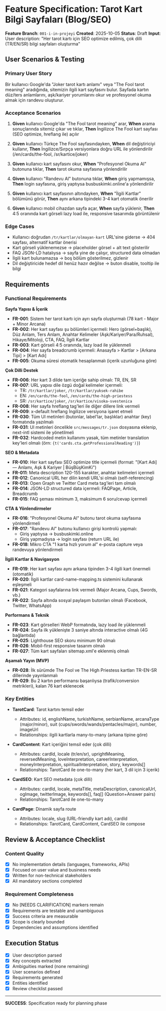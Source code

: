 # Feature Specification: Tarot Kart Bilgi Sayfaları (Blog/SEO)

**Feature Branch**: `001-i-in-projeyi` **Created**: 2025-10-05 **Status**: Draft
**Input**: User description: "Her tarot kartı için SEO optimize edilmiş, çok
dilli (TR/EN/SR) bilgi sayfaları oluşturma"

## User Scenarios & Testing

### Primary User Story

Bir kullanıcı Google'da "Joker tarot kartı anlamı" veya "The Fool tarot meaning"
aradığında, sitemizin ilgili kart sayfasını bulur. Sayfada kartın düz/ters
anlamlarını, aşk/kariyer yorumlarını okur ve profesyonel okuma almak için
randevu oluşturur.

### Acceptance Scenarios

1. **Given** kullanıcı Google'da "The Fool tarot meaning" arar, **When** arama
   sonuçlarında sitemiz çıkar ve tıklar, **Then** İngilizce The Fool kart
   sayfası (SEO optimize, hreflang ile) açılır

2. **Given** kullanıcı Türkçe The Fool sayfasındayken, **When** dil
   değiştiriciyi kullanır, **Then** İngilizce/Sırpça versiyonlara doğru URL ile
   yönlendirilir (/en/cards/the-fool, /sr/kartice/joker)

3. **Given** kullanıcı kart sayfasını okur, **When** "Profesyonel Okuma Al"
   butonuna tıklar, **Then** tarot okuma sayfasına yönlendirilir

4. **Given** kullanıcı "Randevu Al" butonuna tıklar, **When** giriş yapmamışsa,
   **Then** login sayfasına, giriş yaptıysa busbuskimki.online'a yönlendirilir

5. **Given** kullanıcı kart sayfasının altındayken, **When** "İlgili Kartlar"
   bölümünü görür, **Then** aynı arkana tipindeki 3-4 kart otomatik önerilir

6. **Given** kullanıcı mobil cihazdan sayfa açar, **When** sayfa yüklenir,
   **Then** 4:5 oranında kart görseli lazy load ile, responsive tasarımda
   görüntülenir

### Edge Cases

- Kullanıcı doğrudan `/tr/kartlar/olmayan-kart` URL'sine giderse → 404 sayfası,
  alternatif kartlar önerisi
- Kart görseli yüklenemezse → placeholder görsel + alt text gösterilir
- FAQ JSON-LD hatalıysa → sayfa yine de çalışır, structured data olmadan
- İlgili kart bulunamazsa → boş bölüm gösterilmez, gizlenir
- Dil değiştiricide hedef dil henüz hazır değilse → buton disable, tooltip ile
  bilgi

## Requirements

### Functional Requirements

**Sayfa Yapısı & İçerik**

- **FR-001**: Sistem her tarot kartı için ayrı sayfa oluşturmalı (78 kart -
  Major + Minor Arcana)
- **FR-002**: Her kart sayfası şu bölümleri içermeli: Hero (görsel+başlık), Düz
  Anlam, Ters Anlam, Anahtar Kelimeler (Aşk/Kariyer/Para/Ruhsal),
  Hikaye/Mitoloji, CTA, FAQ, İlgili Kartlar
- **FR-003**: Kart görseli 4:5 oranında, lazy load ile yüklenmeli
- **FR-004**: Her sayfa breadcrumb içermeli: Anasayfa > Kartlar > [Arkana
  Tipi] > [Kart Adı]
- **FR-005**: Okuma süresi otomatik hesaplanmalı (içerik uzunluğuna göre)

**Çok Dilli Destek**

- **FR-006**: Her kart 3 dilde tam içeriğe sahip olmalı: TR, EN, SR
- **FR-007**: URL yapısı dile özgü doğal kelimeler içermeli:
  - TR: `/tr/kartlar/joker`, `/tr/kartlar/yuksek-rahibe`
  - EN: `/en/cards/the-fool`, `/en/cards/the-high-priestess`
  - SR: `/sr/kartice/joker`, `/sr/kartice/visoka-svestenica`
- **FR-008**: Her sayfa hreflang tag'leri ile diğer dillere link vermeli
- **FR-009**: x-default hreflang İngilizce versiyona işaret etmeli
- **FR-030**: Tüm UI metinleri (butonlar, label'lar, başlıklar) anahtar (key)
  formatında yazılmalı
- **FR-031**: UI metinleri öncelikle `src/messages/tr.json` dosyasına eklenip,
  next-intl sistemi ile yönetilmeli
- **FR-032**: Hardcoded metin kullanımı yasak, tüm metinler translation key'leri
  olmalı (örn: `{t('cards.cta.getProfessionalReading')}`)

**SEO & Metadata**

- **FR-010**: Her kart sayfası SEO optimize title içermeli (format: "[Kart Adı]
  — Anlamı, Aşk & Kariyer | BüşBüşKimKi")
- **FR-011**: Meta description 120-155 karakter, anahtar kelimeleri içermeli
- **FR-012**: Canonical URL her dilin kendi URL'si olmalı (self-referencing)
- **FR-013**: Open Graph ve Twitter Card meta tag'leri tam olmalı
- **FR-014**: JSON-LD structured data içermeli: FAQPage, Article, Breadcrumb
- **FR-015**: FAQ şeması minimum 3, maksimum 6 soru/cevap içermeli

**CTA & Yönlendirmeler**

- **FR-016**: "Profesyonel Okuma Al" butonu tarot okuma sayfasına yönlendirmeli
- **FR-017**: "Randevu Al" butonu kullanıcı girişi kontrolü yapmalı:
  - Giriş yaptıysa → busbuskimki.online
  - Giriş yapmadıysa → login sayfası (return URL ile)
- **FR-018**: Mikro CTA "1 karta hızlı yorum al" e-posta capture veya randevuya
  yönlendirmeli

**İlgili Kartlar & Navigasyon**

- **FR-019**: Her kart sayfası aynı arkana tipinden 3-4 ilgili kart önermeli
  (otomatik)
- **FR-020**: İlgili kartlar card-name-mapping.ts sistemini kullanarak eşleşmeli
- **FR-021**: Kategori sayfalarına link vermeli (Major Arcana, Cups, Swords,
  vb.)
- **FR-022**: Sayfa altında sosyal paylaşım butonları olmalı (Facebook, Twitter,
  WhatsApp)

**Performans & Teknik**

- **FR-023**: Kart görselleri WebP formatında, lazy load ile yüklenmeli
- **FR-024**: Sayfa ilk yüklenişte 3 saniye altında interactive olmalı (4G
  bağlantıda)
- **FR-025**: Lighthouse SEO skoru minimum 90 olmalı
- **FR-026**: Mobil-first responsive tasarım olmalı
- **FR-027**: Tüm kart sayfaları sitemap.xml'e eklenmiş olmalı

**Aşamalı Yayın (MVP)**

- **FR-028**: İlk sürümde The Fool ve The High Priestess kartları TR-EN-SR
  dillerinde yayınlanmalı
- **FR-029**: Bu 2 kartın performansı başarılıysa (trafik/conversion
  metrikleri), kalan 76 kart eklenecek

### Key Entities

- **TarotCard**: Tarot kartını temsil eder
  - Attributes: id, englishName, turkishName, serbianName, arcanaType
    (major/minor), suit (cups/swords/wands/pentacles/major), number, imageUrl
  - Relationships: ilgili kartlarla many-to-many (arkana tipine göre)

- **CardContent**: Kart içeriğini temsil eder (çok dilli)
  - Attributes: cardId, locale (tr/en/sr), uprightMeaning, reversedMeaning,
    loveInterpretation, careerInterpretation, moneyInterpretation,
    spiritualInterpretation, story, keywords[]
  - Relationships: TarotCard ile one-to-many (her kart, 3 dil için 3 içerik)

- **CardSEO**: Kart SEO metadata (çok dilli)
  - Attributes: cardId, locale, metaTitle, metaDescription, canonicalUrl,
    ogImage, twitterImage, keywords[], faq[] (Question+Answer pairs)
  - Relationships: TarotCard ile one-to-many

- **CardPage**: Dinamik sayfa route
  - Attributes: locale, slug (URL-friendly kart adı), cardId
  - Relationships: TarotCard, CardContent, CardSEO ile compose

## Review & Acceptance Checklist

### Content Quality

- [x] No implementation details (languages, frameworks, APIs)
- [x] Focused on user value and business needs
- [x] Written for non-technical stakeholders
- [x] All mandatory sections completed

### Requirement Completeness

- [x] No [NEEDS CLARIFICATION] markers remain
- [x] Requirements are testable and unambiguous
- [x] Success criteria are measurable
- [x] Scope is clearly bounded
- [x] Dependencies and assumptions identified

## Execution Status

- [x] User description parsed
- [x] Key concepts extracted
- [x] Ambiguities marked (none remaining)
- [x] User scenarios defined
- [x] Requirements generated
- [x] Entities identified
- [x] Review checklist passed

---

**SUCCESS**: Specification ready for planning phase
